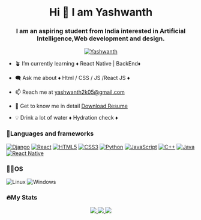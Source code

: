 <html>
  <body>
    <h1 align="center">Hi 👋 I am Yashwanth</h1>
    <h3 align="center">I am an aspiring student from India interested in Artificial Intelligence,Web development and design.</h3>
    <p align="center"> <a href="https://www.linkedin.com/in/yashwanth-chandrakumar-948520255/" target="_blank"><img src="https://img.shields.io/badge/LinkedIn-0077B5?style=for-the-badge&logo=linkedin&logoColor=white" alt="Yashwanth" /></a> </p>

- 🪴 I’m currently learning ♦️ React Native | BackEnd♦️

- 🗨️ Ask me about ♦️ Html / CSS / JS /React JS ♦️

- 📫 Reach me at yashwanth2k05@gmail.com

- 📜 Get to know me in detail [Download Resume](https://github.com/Yashwanth-Chandrakumar/Yashwanth-Portfolio.github.io/blob/main/assets/Yashwanth%20Resume.pdf)

- 💡 Drink a lot of water ♦️ Hydration check ♦️
<h3 align-"left">📜Languages and frameworks</h3>

[![Django](https://img.shields.io/badge/django-black?style=for-the-badge&logo=django)](https://github.com/Yashwanth-Chandrakumar)
[![React](https://img.shields.io/badge/react-black?style=for-the-badge&logo=react)](https://github.com/Yashwanth-Chandrakumar)
[![HTML5](https://img.shields.io/badge/html5-black?style=for-the-badge&logo=html5)](https://github.com/Yashwanth-Chandrakumar)
[![CSS3](https://img.shields.io/badge/css3-black?style=for-the-badge&logo=css3)](https://github.com/Yashwanth-Chandrakumar)
[![Python](https://img.shields.io/badge/python-black?style=for-the-badge&logo=python)](https://github.com/Yashwanth-Chandrakumar)
[![JavaScript](https://img.shields.io/badge/javascript-black?style=for-the-badge&logo=javascript)](https://github.com/Yashwanth-Chandrakumar)
[![C++](https://img.shields.io/badge/c++-black?style=for-the-badge&logo=cplusplus)](https://github.com/Yashwanth-Chandrakumar)
[![Java](https://img.shields.io/badge/Java-black?style=for-the-badge&logo=openjdk)](https://github.com/Yashwanth-Chandrakumar)
[![React Native](https://img.shields.io/badge/React_Native-black?style=for-the-badge&logo=react)](https://github.com/Yashwanth-Chandrakumar)
<h3 align-"left">🧑‍💻OS</h3>

![Linux](https://img.shields.io/badge/linux-black?style=for-the-badge&logo=Linux)
![Windows](https://img.shields.io/badge/Windows-black?style=for-the-badge&logo=Windows)

<h3 align-"left">🔥My Stats</h3>
<p align="center">
  <a href="https://github.com/Yashwanth-Chandrakumar">
    <img src="http://github-profile-summary-cards.vercel.app/api/cards/profile-details?username=Yashwanth-Chandrakumar&theme=transparent" />
  </a>
  <a href="https://github.com/Yashwanth-Chandrakumar">
    <img src="https://github-readme-streak-stats.herokuapp.com/?user=Yashwanth-Chandrakumar&hide_border=true&card_width=338&theme=dark" />
  </a>
  <a href="https://github.com/Yashwanth-Chandrakumar">
    <img src="http://github-profile-summary-cards.vercel.app/api/cards/stats?username=Yashwanth-Chandrakumar&theme=dark" />
  </a>
